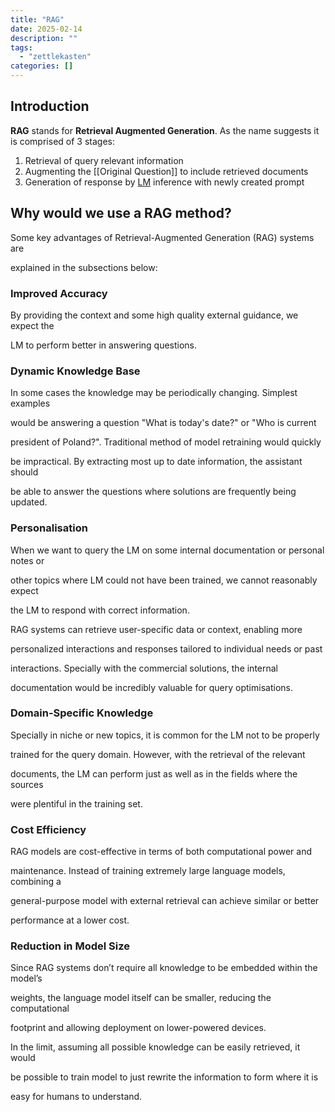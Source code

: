 ```yaml
---
title: "RAG"
date: 2025-02-14
description: ""
tags: 
  - "zettlekasten"
categories: []
---
```


## Introduction

**RAG** stands for **Retrieval Augmented Generation**.
As the name suggests it is comprised of 3 stages:

1. Retrieval of query relevant information
2. Augmenting the [[Original Question]] to include retrieved documents
3. Generation of response by [LM](LLM.md) inference with newly created prompt

## Why would we use a RAG method?

Some key advantages of Retrieval-Augmented Generation (RAG) systems are

explained in the subsections below:

### Improved Accuracy

By providing the context and some high quality external guidance, we expect the

LM to perform better in answering questions. 

### Dynamic Knowledge Base

In some cases the knowledge may be periodically changing. Simplest examples

would be answering a question "What is today's date?" or "Who is current

president of Poland?". Traditional method of model retraining would quickly 

be impractical. By extracting most up to date information, the assistant should 

be able to answer the questions where solutions are frequently being updated.  

### Personalisation

When we want to query the LM on some internal documentation or personal notes or

other topics where LM could not have been trained, we cannot reasonably expect

the LM to respond with correct information.

RAG systems can retrieve user-specific data or context, enabling more

personalized interactions and responses tailored to individual needs or past

interactions. Specially with the commercial solutions, the internal

documentation would be incredibly valuable for query optimisations.

### Domain-Specific Knowledge

Specially in niche or new topics, it is common for the LM not to be properly

trained for the query domain. However, with the retrieval of the relevant 

documents, the LM can perform just as well as in the fields where the sources

were plentiful in the training set.

### Cost Efficiency

RAG models are cost-effective in terms of both computational power and

maintenance. Instead of training extremely large language models, combining a

general-purpose model with external retrieval can achieve similar or better

performance at a lower cost.

### Reduction in Model Size

Since RAG systems don’t require all knowledge to be embedded within the model’s

weights, the language model itself can be smaller, reducing the computational

footprint and allowing deployment on lower-powered devices.

In the limit, assuming all possible knowledge can be easily retrieved, it would

be possible to train model to just rewrite the information to form where it is

easy for humans to understand.
